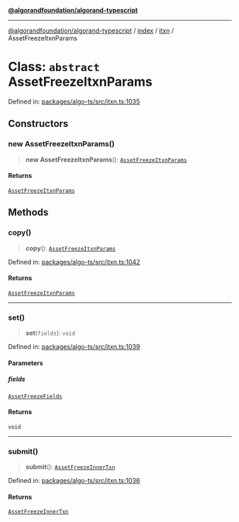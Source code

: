 [**@algorandfoundation/algorand-typescript**](../../../../README.md)

***

[@algorandfoundation/algorand-typescript](../../../../README.md) / [index](../../../README.md) / [itxn](../README.md) / AssetFreezeItxnParams

# Class: `abstract` AssetFreezeItxnParams

Defined in: [packages/algo-ts/src/itxn.ts:1035](https://github.com/algorandfoundation/puya-ts/blob/main/packages/algo-ts/src/itxn.ts#L1035)

## Constructors

### new AssetFreezeItxnParams()

> **new AssetFreezeItxnParams**(): [`AssetFreezeItxnParams`](AssetFreezeItxnParams.md)

#### Returns

[`AssetFreezeItxnParams`](AssetFreezeItxnParams.md)

## Methods

### copy()

> **copy**(): [`AssetFreezeItxnParams`](AssetFreezeItxnParams.md)

Defined in: [packages/algo-ts/src/itxn.ts:1042](https://github.com/algorandfoundation/puya-ts/blob/main/packages/algo-ts/src/itxn.ts#L1042)

#### Returns

[`AssetFreezeItxnParams`](AssetFreezeItxnParams.md)

***

### set()

> **set**(`fields`): `void`

Defined in: [packages/algo-ts/src/itxn.ts:1039](https://github.com/algorandfoundation/puya-ts/blob/main/packages/algo-ts/src/itxn.ts#L1039)

#### Parameters

##### fields

[`AssetFreezeFields`](../interfaces/AssetFreezeFields.md)

#### Returns

`void`

***

### submit()

> **submit**(): [`AssetFreezeInnerTxn`](../interfaces/AssetFreezeInnerTxn.md)

Defined in: [packages/algo-ts/src/itxn.ts:1036](https://github.com/algorandfoundation/puya-ts/blob/main/packages/algo-ts/src/itxn.ts#L1036)

#### Returns

[`AssetFreezeInnerTxn`](../interfaces/AssetFreezeInnerTxn.md)
